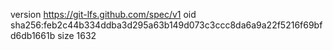 version https://git-lfs.github.com/spec/v1
oid sha256:feb2c44b334ddba3d295a63b149d073c3ccc8da6a9a22f5216f69bfd6db1661b
size 1632
